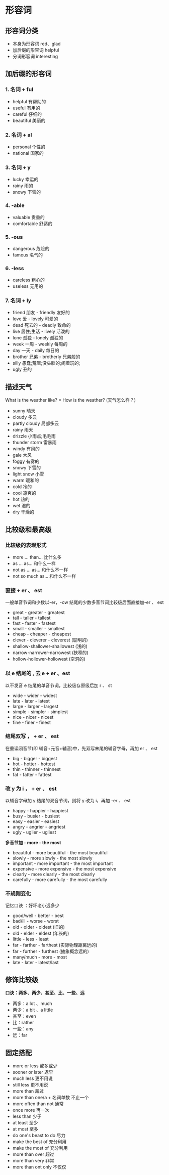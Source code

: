 # 形容词

## 形容词分类

- 本身为形容词 red、glad
- 加后缀的形容词 helpful
- 分词形容词 interesting

## 加后缀的形容词

### 1. 名词 + ful

- helpful 有帮助的
- useful 有用的
- careful 仔细的
- beautiful 美丽的

### 2. 名词 + al

- personal 个性的
- national 国家的

### 3. 名词 + y

- lucky 幸运的
- rainy 雨的
- snowy 下雪的

### 4. -able

- valuable 贵重的
- comfortable 舒适的

### 5. -ous

- dangerous 危险的
- famous 名气的

### 6. -less

- careless 粗心的
- useless 无用的

### 7. 名词 + ly

- friend 朋友 - friendly 友好的
- love 爱 - lovely 可爱的
- dead 死去的 - deadly 致命的
- live 居住;生活 - lively 活泼的
- lone 孤独 - lonely 孤独的
- week 一周 - weekly 每周的
- day 一天 - daily 每日的
- brother 兄弟 - brotherly 兄弟般的
- silly 愚蠢;荒唐;没头脑的;闹着玩的;
- ugly 丑的

## 描述天气

What is the weather like? = How is the weather? (天气怎么样？)

- sunny 晴天
- cloudy 多云
- partly cloudy 局部多云
- rainy 雨天
- drizzle 小雨点;毛毛雨
- thunder storm 雷暴雨
- windy 有风的
- gale 大风
- foggy 有雾的
- snowy 下雪的
- light snow 小雪
- warm 暖和的
- cold 冷的
- cool 凉爽的
- hot 热的
- wet 湿的
- dry 干燥的

## 比较级和最高级

### 比较级的表现形式

- more ... than... 比什么多
- as ... as... 和什么一样
- not as ... as... 和什么不一样
- not so much as... 和什么不一样

### 直接 + er 、 est

一般单音节词和少数以-er，-ow 结尾的少数多音节词比较级后面直接加-er 、 est

- great - greater - greatest
- tall - taller - tallest
- fast - faster - fastest
- small - smaller - smallest
- cheap - cheaper - cheapest
- clever - cleverer - cleverest (聪明的)
- shallow-shallower-shallowest (浅的)
- narrow-narrower-narrowest (狭窄的)
- hollow-hollower-hollowest (空洞的)

### 以 e 结尾的 , 去 e + er 、est

以不发音 e 结尾的单音节词，比较级存原级后加 r 、 st

- wide - wider - widest
- late - later - latest
- large - larger - largest
- simple - simpler - simplest
- nice - nicer - nicest
- fine - finer - finest

### 结尾双写 ， + er 、 est

在重读闭音节(即 辅音+元音+辅音)中，先双写末尾的辅音字母，再加 er 、 est

- big - bigger - biggest
- hot - hotter - hottest
- thin - thinner - thinnest
- fat - fatter - fattest

### 改 y 为 i ， + er 、 est

以辅音字母加 y 结尾的双音节词，则将 y 改为 i，再加 -er 、 est

- happy - happier - happiest
- busy - busier - busiest
- easy - easier - easiest
- angry - angrier - angriest
- ugly - uglier - ugliest

**多音节加 - more - the most**

- beautiful - more beautiful - the most beautiful
- slowly - more slowly - the most slowly
- important - more important - the most important
- expensive - more expensive - the most expensive
- clearly - more clearly - the most clearly
- carefully - more carefully - the most carefully

### 不规则变化

记忆口诀 ：好坏老小远多少

- good/well - better - best
- bad/ill - worse - worst
- old - older - oldest (旧的)
- old - elder - eldest (年长的)
- little - less - least
- far - farther - farthest (实际物理距离远的)
- far - further - furthest (抽象概念远的)
- many/much - more - most
- late - later - latest/last

## 修饰比较级

**口诀：两多、两少、甚至、比、一些、远**

- 两多：a lot 、much
- 两少：a bit 、a little
- 甚至：even
- 比：rather
- 一些：any
- 远：far

## 固定搭配

- more or less 或多或少
- sooner or later 迟早
- much less 更不用说
- still less 更不用说
- more than 超过
- more than one/a + 名词单数 不止一个
- more often than not 通常
- once more 再一次
- less than 少于
- at least 至少
- at most 至多
- do one's beast to do 尽力
- make the best of 充分利用
- make the most of 充分利用
- more than over 超过
- more than very 非常
- more than ont only 不仅仅
